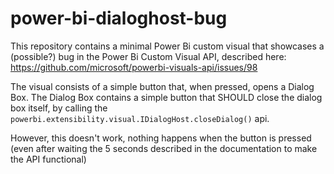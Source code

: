 # power-bi-dialoghost-bug

This repository contains a minimal Power Bi custom visual that showcases a (possible?) bug in the Power Bi Custom Visual API, described here:
https://github.com/microsoft/powerbi-visuals-api/issues/98

The visual consists of a simple button that, when pressed, opens a Dialog Box.
The Dialog Box contains a simple button that SHOULD close the dialog box itself, by calling the `powerbi.extensibility.visual.IDialogHost.closeDialog()` api.

However, this doesn't work, nothing happens when the button is pressed (even after waiting the 5 seconds described in the documentation to make the API functional)

